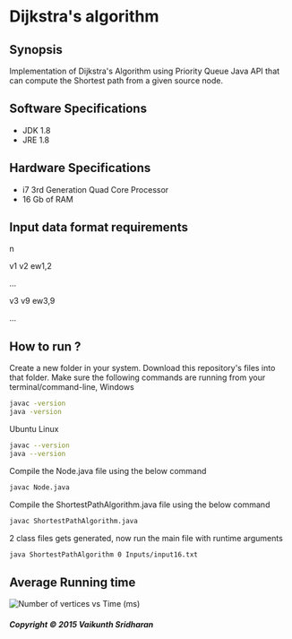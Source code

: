 # Dijkstra's algorithm
## Synopsis
Implementation of Dijkstra's Algorithm using Priority Queue Java API that can compute the Shortest path from a given source node. 
## Software Specifications
+ JDK 1.8 
+ JRE 1.8 
## Hardware Specifications
+ i7 3rd Generation Quad Core Processor 
+ 16 Gb of RAM 
## Input data format requirements
n

v1    v2  ew1,2

...

v3    v9  ew3,9

...
## How to run ? 
Create a new folder in your system. 
Download this repository's files into that folder.
Make sure the following commands are running from your terminal/command-line,
Windows 
~~~~sh
javac -version
java -version
~~~~
Ubuntu Linux
~~~~sh
javac --version
java --version
~~~~
Compile the Node.java file using the below command
~~~~sh
javac Node.java
~~~~
Compile the ShortestPathAlgorithm.java file using the below command
~~~~sh
javac ShortestPathAlgorithm.java
~~~~
2 class files gets generated, now run the main file with runtime arguments
~~~~sh 
java ShortestPathAlgorithm 0 Inputs/input16.txt
~~~~
## Average Running time
![Number of vertices vs Time (ms)]()


##### Copyright © 2015 Vaikunth Sridharan